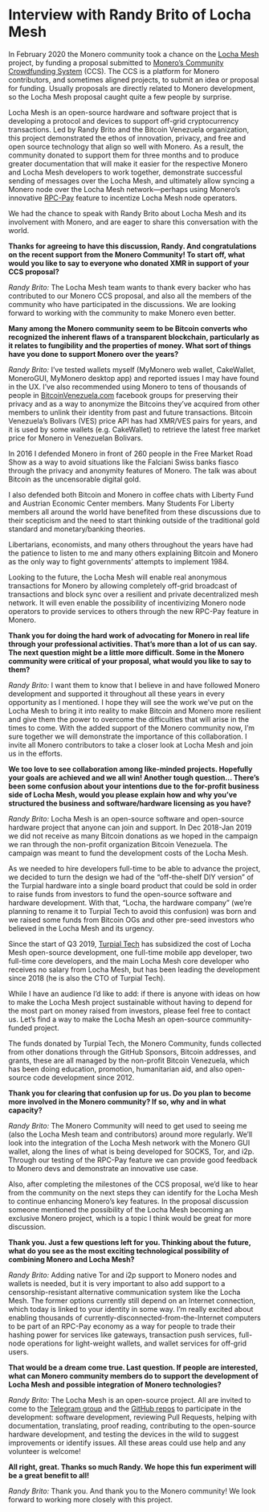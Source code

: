 # Interview with Randy Brito of Locha Mesh

In February 2020 the Monero community took a chance on the [Locha Mesh](https://github.com/btcven/locha#readme) project, by funding a proposal submitted to [Monero’s Community Crowdfunding System](https://ccs.getmonero.org/) (CCS). The CCS is a platform for Monero contributors, and sometimes aligned projects, to submit an idea or proposal for funding. Usually proposals are directly related to Monero development, so the Locha Mesh proposal caught quite a few people by surprise.  

Locha Mesh is an open-source hardware and software project that is developing a protocol and devices to support off-grid cryptocurrency transactions. Led by Randy Brito and the Bitcoin Venezuela organization, this project demonstrated the ethos of innovation, privacy, and free and open source technology that align so well with Monero. As a result, the community donated to support them for three months and to produce greater documentation that will make it easier for the respective Monero and Locha Mesh developers to work together, demonstrate successful sending of messages over the Locha Mesh, and ultimately allow syncing a Monero node over the Locha Mesh network—perhaps using Monero’s innovative [RPC-Pay](https://www.monerooutreach.org/stories/RPC-Pay.html) feature to incentize Locha Mesh node operators.  

We had the chance to speak with Randy Brito about Locha Mesh and its involvement with Monero, and are eager to share this conversation with the world.  

**Thanks for agreeing to have this discussion, Randy. And congratulations on the recent support from the Monero Community! To start off, what would you like to say to everyone who donated XMR in support of your CCS proposal?**  

_Randy Brito:_ The Locha Mesh team wants to thank every backer who has contributed to our Monero CCS proposal, and also all the members of the community who have participated in the discussions. We are looking forward to working with the community to make Monero even better.  

**Many among the Monero community seem to be Bitcoin converts who recognized the inherent flaws of a transparent blockchain, particularly as it relates to fungibility and the properties of money. What sort of things have you done to support Monero over the years?**  

_Randy Brito:_ I’ve tested wallets myself (MyMonero web wallet, CakeWallet, MoneroGUI, MyMonero desktop app) and reported issues I may have found in the UX. I’ve also recommended using Monero to tens of thousands of people in [BitcoinVenezuela.com](https://www.bitcoinvenezuela.com/) facebook groups for preserving their privacy and as a way to anonymize the Bitcoins they’ve acquired from other members to unlink their identity from past and future transactions. Bitcoin Venezuela’s Bolivars (VES) price API has had XMR/VES pairs for years, and it is used by some wallets (e.g. CakeWallet) to retrieve the latest free market price for Monero in Venezuelan Bolivars.  

In 2016 I defended Monero in front of 260 people in the Free Market Road Show as a way to avoid situations like the Falciani Swiss banks fiasco through the privacy and anonymity features of Monero. The talk was about Bitcoin as the uncensorable digital gold.  

I also defended both Bitcoin and Monero in coffee chats with Liberty Fund and Austrian Economic Center members. Many Students For Liberty members all around the world have benefited from these discussions due to their scepticism and the need to start thinking outside of the traditional gold standard and monetary/banking theories.  

Libertarians, economists, and many others throughout the years have had the patience to listen to me and many others explaining Bitcoin and Monero as the only way to fight governments’ attempts to implement 1984.  

Looking to the future, the Locha Mesh will enable real anonymous transactions for Monero by allowing completely off-grid broadcast of transactions and block sync over a resilient and private decentralized mesh network. It will even enable the possibility of incentivizing Monero node operators to provide services to others through the new RPC-Pay feature in Monero.  

**Thank you for doing the hard work of advocating for Monero in real life through your professional activities. That’s more than a lot of us can say. The next question might be a little more difficult. Some in the Monero community were critical of your proposal, what would you like to say to them?**  

_Randy Brito:_ I want them to know that I believe in and have followed Monero development and supported it throughout all these years in every opportunity as I mentioned. I hope they will see the work we’ve put on the Locha Mesh to bring it into reality to make Bitcoin and Monero more resilient and give them the power to overcome the difficulties that will arise in the times to come. With the added support of the Monero community now, I’m sure together we will demonstrate the importance of this collaboration. I invite all Monero contributors to take a closer look at Locha Mesh and join us in the efforts.  

**We too love to see collaboration among like-minded projects. Hopefully your goals are achieved and we all win! Another tough question… There’s been some confusion about your intentions due to the for-profit business side of Locha Mesh, would you please explain how and why you’ve structured the business and software/hardware licensing as you have?**  

_Randy Brito:_ Locha Mesh is an open-source software and open-source hardware project that anyone can join and support. In Dec 2018-Jan 2019 we did not receive as many Bitcoin donations as we hoped in the campaign we ran through the non-profit organization Bitcoin Venezuela. The campaign was meant to fund the development costs of the Locha Mesh.  

As we needed to hire developers full-time to be able to advance the project, we decided to turn the design we had of the “off-the-shelf DIY version” of the Turpial hardware into a single board product that could be sold in order to raise funds from investors to fund the open-source software and hardware development. With that, “Locha, the hardware company” (we’re planning to rename it to Turpial Tech to avoid this confusion) was born and we raised some funds from Bitcoin OGs and other pre-seed investors who believed in the Locha Mesh and its urgency.  

Since the start of Q3 2019, [Turpial Tech](https://turpial.io/) has subsidized the cost of Locha Mesh open-source development, one full-time mobile app developer, two full-time core developers, and the main Locha Mesh core developer who receives no salary from Locha Mesh, but has been leading the development since 2018 (he is also the CTO of Turpial Tech).  

While I have an audience I’d like to add: if there is anyone with ideas on how to make the Locha Mesh project sustainable without having to depend for the most part on money raised from investors, please feel free to contact us. Let’s find a way to make the Locha Mesh an open-source community-funded project.  

The funds donated by Turpial Tech, the Monero Community, funds collected from other donations through the GitHub Sponsors, Bitcoin addresses, and grants, these are all managed by the non-profit Bitcoin Venezuela, which has been doing education, promotion, humanitarian aid, and also open-source code development since 2012.  

**Thank you for clearing that confusion up for us. Do you plan to become more involved in the Monero community? If so, why and in what capacity?**  

_Randy Brito:_ The Monero Community will need to get used to seeing me (also the Locha Mesh team and contributors) around more regularly. We’ll look into the integration of the Locha Mesh network with the Monero GUI wallet, along the lines of what is being developed for SOCKS, Tor, and i2p. Through our testing of the RPC-Pay feature we can provide good feedback to Monero devs and demonstrate an innovative use case.  

Also, after completing the milestones of the CCS proposal, we’d like to hear from the community on the next steps they can identify for the Locha Mesh to continue enhancing Monero’s key features. In the proposal discussion someone mentioned the possibility of the Locha Mesh becoming an exclusive Monero project, which is a topic I think would be great for more discussion.  

**Thank you. Just a few questions left for you. Thinking about the future, what do you see as the most exciting technological possibility of combining Monero and Locha Mesh?**  

_Randy Brito:_ Adding native Tor and i2p support to Monero nodes and wallets is needed, but it is very important to also add support to a censorship-resistant alternative communication system like the Locha Mesh. The former options currently still depend on an Internet connection, which today is linked to your identity in some way. I’m really excited about enabling thousands of currently-disconnected-from-the-Internet computers to be part of an RPC-Pay economy as a way for people to trade their hashing power for services like gateways, transaction push services, full-node operations for light-weight wallets, and wallet services for off-grid users.  

**That would be a dream come true. Last question. If people are interested, what can Monero community members do to support the development of Locha Mesh and possible integration of Monero technologies?**  

_Randy Brito:_ The Locha Mesh is an open-source project. All are invited to come to the [Telegram group](https://t.me/Locha_io) and the [GitHub repos](https://github.com/btcven/locha) to participate in the development: software development, reviewing Pull Requests, helping with documentation, translating, proof reading, contributing to the open-source hardware development, and testing the devices in the wild to suggest improvements or identify issues. All these areas could use help and any volunteer is welcome!  

**All right, great. Thanks so much Randy. We hope this fun experiment will be a great benefit to all!**  

_Randy Brito:_ Thank you. And thank you to the Monero community! We look forward to working more closely with this project.  